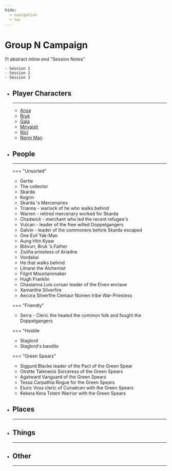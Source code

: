 ```yaml
---
hide:
  - navigation
  - toc
---
```


# Group N Campaign

!!! abstract inline end "Session Notes"

    - Session 1
    - Session 2
    - Session 3
      
<div class="grid cards" markdown>

-   ## Player Characters

    ---

    - [Ansa](pc/ansa)
    - [Bruk](pc/bruk)
    - [Gaia](pc/gaia)
    - [Mirvaish](pc/mirvaish)
    - [Nici](pc/nici)
    - [Norm Man](pc/norm)

-   ## People

    ---

    === "Unsorted"

    - Gertie 
    - The collector
    - Skarda
    - Kogrin
    - Skarda 's Mercenaries
    - Trianna - warlock of he who walks behind
    - Warren - retired mercenary worked for Skarda
    - Chadwick - merchant who led the recent refugee's
    - Vulcan - leader of the free willed Doppelgangers
    - Galvin - leader of the commoners before Skarda escaped
    - One Evil Yak-Man
    - Aung Htin Kyaw
    - Blôvurr, Bruk 's Father
    - Zsófia priestess of Ariadne
    - Vordakai
    - He that walks behind
    - Lilnarei the Alchemist
    - Filgrit Mountainmaker
    - Hugh Franklin
    - Chasianna Luis corsair leader of the Elven enclave
    - Xamanthe Silverfire
    - Aecora Silverfire Centaur Nomen tribe War-Priestess

    === "Friendly"

    - Serra - Cleric the healed the common folk and fought the Doppelgangers

    === "Hostile

    - Staglord
    - Staglord's bandits

    === "Green Spears"

    - Siggurd Blacke leader of the Pact of the Green Spear
    - Otrette Taleneois Sorceress of the Green Spears
    - Agatward Vanguard of the Green Spears
    - Tessa Carpathia Rogue for the Green Spears
    - Eluric Voss cleric of Cuiraécen with the Green Spears
    - Kekera Kera Totem Warrior with the Green Spears

-   ## Places

    ---

-   ## Things

    ---

-   ## Other

    ---

</div>
